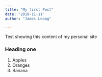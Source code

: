 ```yaml
---
title: "My first Post"
date: "2019-11-11"
author: "James Leong"

---
```


Test showing this content of my personal site

### Heading one

1. Apples
2. Oranges
3. Banana